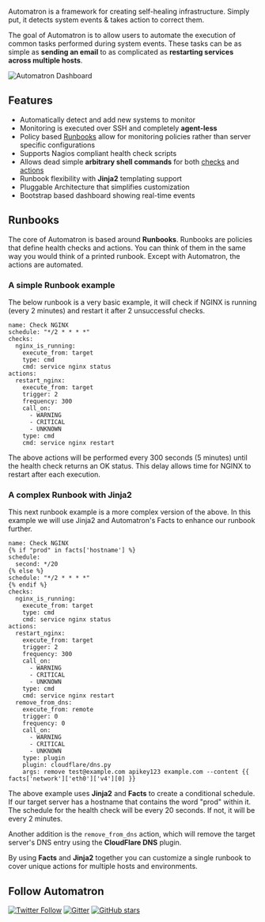 Automatron is a framework for creating self-healing infrastructure. Simply put, it detects system events & takes action to correct them.

The goal of Automatron is to allow users to automate the execution of common tasks performed during system events. These tasks can be as simple as **sending an email** to as complicated as **restarting services across multiple hosts**.

![Automatron Dashboard](/img/dashboard.png)

## Features

  * Automatically detect and add new systems to monitor
  * Monitoring is executed over SSH and completely **agent-less**
  * Policy based [Runbooks](runbooks/index.md) allow for monitoring policies rather than server specific configurations
  * Supports Nagios compliant health check scripts
  * Allows dead simple **arbitrary shell commands** for both [checks](runbooks/checks.md) and [actions](runbooks/actions.md)
  * Runbook flexibility with **Jinja2** templating support
  * Pluggable Architecture that simplifies customization
  * Bootstrap based dashboard showing real-time events


## Runbooks

The core of Automatron is based around **Runbooks**. Runbooks are policies that define health checks and actions. You can think of them in the same way you would think of a printed runbook. Except with Automatron, the actions are automated.

### A simple Runbook example

The below runbook is a very basic example, it will check if NGINX is running (every 2 minutes) and restart it after 2 unsuccessful checks.

```yaml+jinja
name: Check NGINX
schedule: "*/2 * * * *"
checks:
  nginx_is_running:
    execute_from: target
    type: cmd
    cmd: service nginx status
actions:
  restart_nginx:
    execute_from: target
    trigger: 2
    frequency: 300
    call_on:
      - WARNING
      - CRITICAL
      - UNKNOWN
    type: cmd
    cmd: service nginx restart
```

The above actions will be performed every 300 seconds (5 minutes) until the health check returns an OK status. This delay allows time for NGINX to restart after each execution.

### A complex Runbook with Jinja2

This next runbook example is a more complex version of the above. In this example we will use Jinja2 and Automatron's Facts to enhance our runbook further.

```yaml+jinja
name: Check NGINX
{% if "prod" in facts['hostname'] %}
schedule:
  second: */20
{% else %}
schedule: "*/2 * * * *"
{% endif %}
checks:
  nginx_is_running:
    execute_from: target
    type: cmd
    cmd: service nginx status
actions:
  restart_nginx:
    execute_from: target
    trigger: 2
    frequency: 300
    call_on:
      - WARNING
      - CRITICAL
      - UNKNOWN
    type: cmd
    cmd: service nginx restart
  remove_from_dns:
    execute_from: remote
    trigger: 0
    frequency: 0
    call_on:
      - WARNING
      - CRITICAL
      - UNKNOWN
    type: plugin
    plugin: cloudflare/dns.py
    args: remove test@example.com apikey123 example.com --content {{ facts['network']['eth0']['v4'][0] }}
```

The above example uses **Jinja2** and **Facts** to create a conditional schedule. If our target server has a hostname that contains the word "prod" within it. The schedule for the health check will be every 20 seconds. If not, it will be every 2 minutes.

Another addition is the `remove_from_dns` action, which will remove the target server's DNS entry using the **CloudFlare DNS** plugin.

By using **Facts** and **Jinja2** together you can customize a single runbook to cover unique actions for multiple hosts and environments.

## Follow Automatron

[![Twitter Follow](https://img.shields.io/twitter/follow/automatronio.svg?style=flat-square)](https://twitter.com/automatronio) [![Gitter](https://badges.gitter.im/madflojo/automatron.svg)](https://gitter.im/madflojo/automatron?utm_source=badge&utm_medium=badge&utm_campaign=pr-badge) [![GitHub stars](https://img.shields.io/github/stars/madflojo/automatron.svg?style=social&label=Star)](https://github.com/madflojo/automatron)
